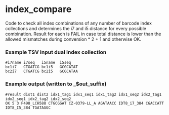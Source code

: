 # index_compare

Code to check all index combinations of any number of barcode index collections and determines the i7 and i5
distance for every possible combination. Result for each is FAIL in case total distance is
lower than the allowed mismatches during conversion * 2 + 1 and otherwise OK.

### Example TSV input dual index collection
    #i7name i7seq   i5name  i5seq
    bc1i7   CTGATCG bc1i5   GCGCATAT
    bc2i7   CTGATCG bc2i5   GCGCATAA

### Example output (written to <output-name>_$out_suffix)
    #result dist1 dist2 idx1_tag1 idx1_seq1 idx1_tag2 idx1_seq2 idx2_tag1 idx2_seq1 idx2_tag2 idx2_seq2
    OK 5 3 F498_LCH588 CTGCGGAT CZ-0379-LL_A AGATAACC IDT8_i7_384 CGACCATT IDT8_I5_384 TGATAGGC